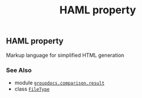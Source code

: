 ﻿---
title: HAML property
second_title: GroupDocs.Comparison for Python via .NET API References
description: 
type: docs
url: /python-net/groupdocs.comparison.result/filetype/haml/
is_root: false
weight: 550
---

## HAML property


Markup language for simplified HTML generation

### See Also
* module [`groupdocs.comparison.result`](../../)
* class [`FileType`](/comparison/python-net/groupdocs.comparison.result/filetype)
